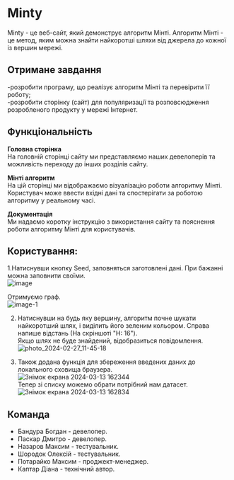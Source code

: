 # Minty

Minty - це веб-сайт, який демонструє алгоритм Мінті. Алгоритм Мінті - це метод, яким можна знайти найкоротші шляхи від джерела до кожної із вершин мережі.

## Отримане завдання


-розробити програму, що реалізує алгоритм Мінті та перевірити її роботу;  
-розробити сторінку (сайт) для популяризації та розповсюдження розробленого продукту у мережі Інтернет.

## Функціональність

**Головна сторінка**  
На головній сторінці сайту ми представляємо наших девелоперів та можливість переходу до інших розділів сайту.


**Мінті алгоритм**  
На цій сторінці ми відображаємо візуалізацію роботи алгоритму Мінті. Користувач може ввести вхідні дані та спостерігати за роботою алгоритму у реальному часі.


**Документація**  
Ми надаємо коротку інструкцію з використання сайту та пояснення роботи алгоритму Мінті для користувачів.


## Користування:

1.Натиснувши кнопку Seed, заповняться заготовлені дані. При бажанні можна заповнити своїми.  
![image](https://github.com/dikapt/task1/assets/120253697/cfc9f89e-98c9-404c-9f26-8edfac71b52a)  

Отримуємо граф.  
![image-1](https://github.com/dikapt/task1/assets/120253697/e1c411b7-12c1-4052-9a49-d063f7b0db9a)  


2. Натиснувши на будь яку вершину, алгоритм почне шукати найкоротший шлях, і виділить його зеленим кольором. Справа напише відстань (На скріншоті "H: 16").  
Якщо шлях не буде знайдений, відобразиться повідомлення.  
![photo_2024-02-27_11-45-18](https://github.com/dikapt/task1/assets/120253697/f361a94f-b6d4-41c3-822b-4c680069a401)  

3. Також додана функція для збереження введених даних до локального сховища браузера.  
![Знімок екрана 2024-03-13 162344](https://github.com/dikapt/task1/assets/120253697/4aa2b0c6-e452-411f-aae5-50b1d62a35f8)  
Тепер зі списку можемо обрати потрібний нам датасет.  
![Знімок екрана 2024-03-13 162834](https://github.com/dikapt/task1/assets/120253697/a3ca6c0b-046a-41c7-b432-f41871d287b7)

## Команда


- Бандура Богдан - девелопер.  
- Паскар Дмитро - девелопер.  
- Назаров Максим - тестувальник.  
- Шородок Олексій - тестувальник.  
- Потарайко Максим - проджект-менеджер.  
- Каптар Діана - технічний автор.  
